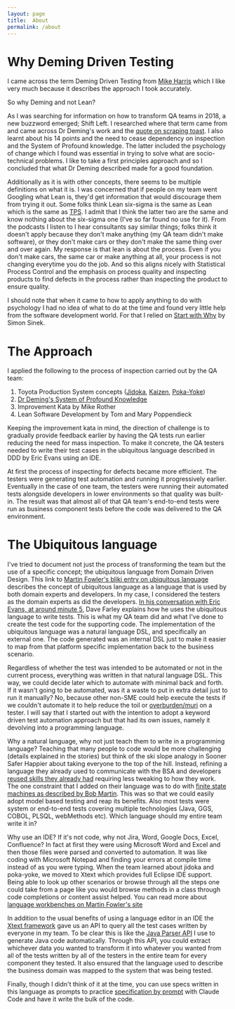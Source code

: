 ```yaml
---
layout: page
title:  About
permalink: /about
---
```


# Why Deming Driven Testing

I came across the term Deming Driven Testing from [Mike Harris][11] which I like very much because it describes the approach I took accurately.

So why Deming and not Lean?

As I was searching for information on how to transform QA teams in 2018, a new buzzword emerged; Shift Left.
I researched where that term came from and came across Dr Deming's work and the [quote on scraping toast][12].
I also learnt about his 14 points and the need to cease dependency on inspection and the System of Profound knowledge.
The latter included the psychology of change which I found was essential in trying to solve what are socio-technical problems.
I like to take a first principles approach and so I concluded that what Dr Deming described made for a good foundation. 

Additionally as it is with other concepts, there seems to be multiple definitions on what it is.
I was concerned that if people on my team went Googling what Lean is, they'd get information that would discourage them from trying it out.
Some folks think Lean six-sigma is the same as Lean which is the same as [TPS][13].
I admit that I think the latter two are the same and know nothing about the six-sigma one (I've so far found no use for it).
From the podcasts I listen to I hear consultants say similar things; folks think it doesn't apply because they don't make anything (my QA team didn't make software), or they don't make cars or they don't make the same thing over and over again.
My response is that lean is about the process. Even if you don't make cars, the same car or make anything at all, your process is not changing everytime you do the job. 
And so this aligns nicely with Statistical Process Control and the emphasis on process quality and inspecting products to find defects in the process rather than inspecting the product to ensure quality.

I should note that when it came to how to apply anything to do with psychology I had no idea of what to do at the time and found very little help from the software development world.
For that I relied on [Start with Why][10] by Simon Sinek.

# The Approach

I applied the following to the process of inspection carried out by the QA team:

1. Toyota Production System concepts ([Jidoka][14], [Kaizen][15], [Poka-Yoke][16])
2. [Dr Deming's System of Profound Knowledge][17]
3. Improvement Kata by Mike Rother
4. Lean Software Development by Tom and Mary Poppendieck

Keeping the improvement kata in mind, the direction of challenge is to gradually provide feedback earlier by having the QA tests run earlier reducing the need for mass inspection.
To make it concrete, the QA testers needed to write their test cases in the ubiquitous language described in DDD by Eric Evans using an IDE.

At first the process of inspecting for defects became more efficient. 
The testers were generating test automation and running it progressively earlier.
Eventually in the case of one team, the testers were running their automated tests alongside developers in lower environments so that quality was built-in. 
The result was that almost all of that QA team's end-to-end tests were run as business component tests before the code was delivered to the QA environment.

# The Ubiquitous language

I've tried to document not just the process of transforming the team but the use of a specific concept; the ubiquitous language from Domain Driven Design.
This link to [Martin Fowler's bliki entry on ubiquitous language][4] describes the concept of ubiquitous language as a language that is used by both domain experts and developers. 
In my case, I considered the testers as the domain experts as did the developers. 
[In his conversation with Eric Evans, at around minute 5][5], Dave Farley explains how he uses the ubiquitous language to write tests. 
This is what my QA team did and what I've done to create the test code for the supporting code. 
The implementation of the ubiquitous language was a natural language DSL, and specifically an external one. 
The code generated was an internal DSL just to make it easier to map from that platform specific implementation back to the business scenario.

Regardless of whether the test was intended to be automated or not in the current process, everything was written in that natural language DSL. 
This way, we could decide later which to automate with minimal back and forth. 
If it wasn't going to be automated, was it a waste to put in extra detail just to run it manually?
No, because other non-SME could help execute the tests if we couldn't automate it to help reduce the toil or [overburden/muri][1] on a tester.
I will say that I started out with the intention to adopt a keyword driven test automation approach but that had its own issues, namely it devolving into a programming language.

Why a natural language, why not just teach them to write in a programming language?
Teaching that many people to code would be more challenging (details explained in the stories) but think of the ski slope analogy in Sooner Safer Happier about taking everyone to the top of the hill.
Instead, refining a language they already used to communicate with the BSA and developers [reused skills they already had][2] requiring less tweaking to how they work.
The one constraint that I added on their language was to do with [finite state machines as described by Bob Martin][6].
This was so that we could easily adopt model based testing and reap its benefits.
Also most tests were system or end-to-end tests covering multiple technologies (Java, GGS, COBOL, PLSQL, webMethods etc).
Which language should my entire team write it in?

Why use an IDE? If it's not code, why not Jira, Word, Google Docs, Excel, Confluence? 
In fact at first they were using Microsoft Word and Excel and then those files were parsed and converted to automation.
It was like coding with Microsoft Notepad and finding your errors at compile time instead of as you were typing.
When the team learned about jidoka and poka-yoke, we moved to Xtext which provides full Eclipse IDE support.
Being able to look up other scenarios or browse through all the steps one could take from a page like you would browse methods in a class through code completions or content assist helped.
You can read more about [language workbenches on Martin Fowler's site][7]

In addition to the usual benefits of using a language editor in an IDE the [Xtext framework][8] gave us an API to query all the test cases written by everyone in my team.
To be clear this is like the [Java Parser API][9] I use to generate Java code automatically.
Through this API, you could extract whichever data you wanted to transform it into whatever you wanted from all of the tests written by all of the testers in the entire team for every component they tested.
It also ensured that the language used to describe the business domain was mapped to the system that was being tested.

Finally, though I didn't think of it at the time, you can use specs written in this language as prompts to practice [specification by prompt][3] with Claude Code and have it write the bulk of the code.

[1]: /demingdriventesting/migrating-from-defect-inspection-to-prevention/Muri
[2]: /demingdriventesting/communicating-the-strategy-to-qa/the-neo-nurture-incubator
[3]: /specificationbyprompt/index
[4]: https://martinfowler.com/bliki/UbiquitousLanguage.html
[5]: https://youtube.com/clip/UgkxwDpbV3Wzrdz0mNow9cglz9_KJuxLmj25?si=6Sx67uKN7UoKukVM
[6]: https://blog.cleancoder.com/uncle-bob/2018/06/06/PickledState.html
[7]: https://martinfowler.com/articles/languageWorkbench.html
[8]: https://eclipse.dev/Xtext/
[9]: https://javaparser.org/
[10]: https://simonsinek.com/books/start-with-why/
[11]: https://testandanalysis.home.blog/
[12]: https://deming.org/you-burn-ill-scrape/
[13]: /demingdriventesting/migrating-from-defect-inspection-to-prevention/index
[14]: /demingdriventesting/migrating-from-defect-inspection-to-prevention/jidoka
[15]: /demingdriventesting/migrating-from-defect-inspection-to-prevention/kaizen
[16]: /demingdriventesting/migrating-from-defect-inspection-to-prevention/poka-yoke
[17]: /demingdriventesting/deming/sopk
